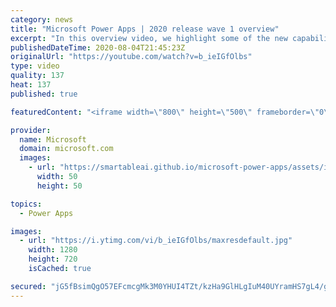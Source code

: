 ```yaml
---
category: news
title: "Microsoft Power Apps | 2020 release wave 1 overview"
excerpt: "In this overview video, we highlight some of the new capabilities included in the latest update to Microsoft Power Apps.      Here are the capabilities covered:     UI enhancements       • Save is always visible       • Chart formatting  Grid user experience enhancements       • Conditional search  "
publishedDateTime: 2020-08-04T21:45:23Z
originalUrl: "https://youtube.com/watch?v=b_ieIGfOlbs"
type: video
quality: 137
heat: 137
published: true

featuredContent: "<iframe width=\"800\" height=\"500\" frameborder=\"0\" src=\"https://www.youtube.com/embed/b_ieIGfOlbs\" allow=\"accelerometer; autoplay; encrypted-media; gyroscope; picture-in-picture\" allowfullscreen></iframe>"

provider:
  name: Microsoft
  domain: microsoft.com
  images:
    - url: "https://smartableai.github.io/microsoft-power-apps/assets/images/organizations/microsoft.com-50x50.jpg"
      width: 50
      height: 50

topics:
  - Power Apps

images:
  - url: "https://i.ytimg.com/vi/b_ieIGfOlbs/maxresdefault.jpg"
    width: 1280
    height: 720
    isCached: true

secured: "jG5fBsimQgO57EFcmcgMk3M0YHUI4TZt/kzHa9GlHLgIuM40UYramHS7gL4/gfYgEB5SCerX3NFkvCDqg9aAMsCiK1mTDn3IAVuJitOZdzvGNZv/DvDBJ984QxQiUy1oqoKxpaSJQZB9SaIVwhWVridq4A/oHx3ZzcFgC8sXweGM5T8u/F1vqcPibOV1lU9/3VrzDOvfSgvqtGsjbNc2XnxQsDDk1NoEFDYKiwVfOeQAn2NgUrLynHVN028ZSghdmLXtj3DBkyNjh83R2n5hmr9I6OWaUxXwl1au4dBqpGVko/pXElqP3UAecPRnR2LLp5OXpTfeYOzVpRcCnLioT7zfZ/eyOoHTrqq1Yp2iXWtTZ00pUNwA0g1HGX0s9EmLEz04pxAU1eh9UCHtSo07CSuhXG4OQxL8iBvXk9ZAk1CoiVfSLlFftcwZQ6szkzCP;jlC6Lnm4qAG51WJhsnvOTQ=="
---
```


